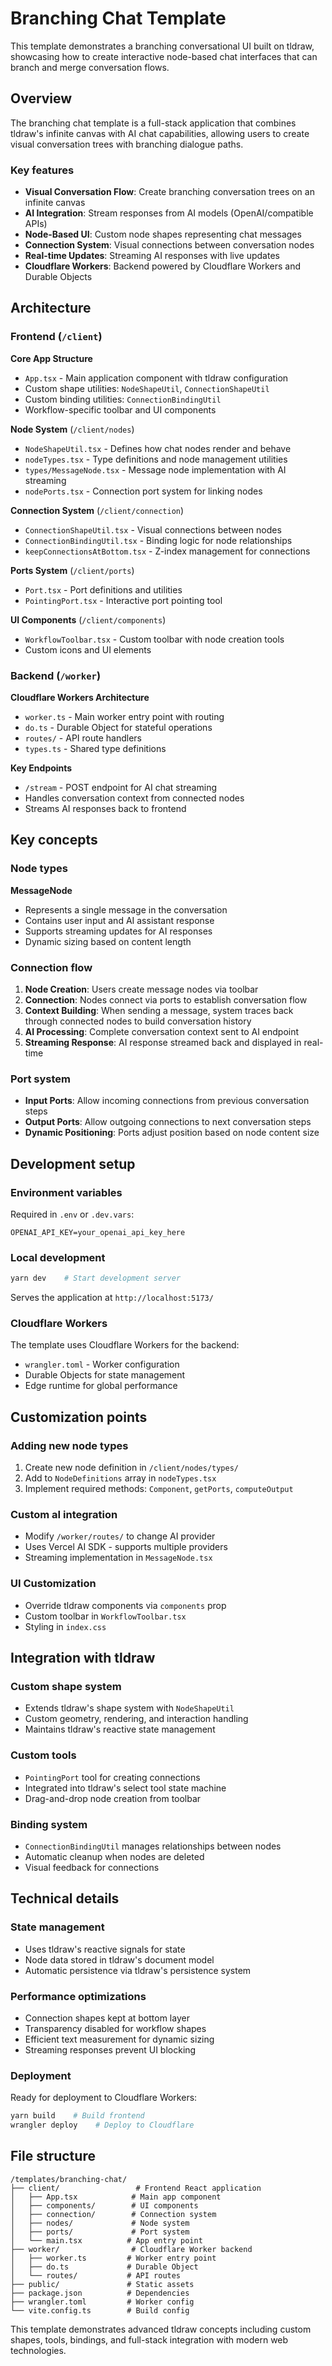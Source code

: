# Branching Chat Template

This template demonstrates a branching conversational UI built on tldraw, showcasing how to create interactive node-based chat interfaces that can branch and merge conversation flows.

## Overview

The branching chat template is a full-stack application that combines tldraw's infinite canvas with AI chat capabilities, allowing users to create visual conversation trees with branching dialogue paths.

### Key features

- **Visual Conversation Flow**: Create branching conversation trees on an infinite canvas
- **AI Integration**: Stream responses from AI models (OpenAI/compatible APIs)
- **Node-Based UI**: Custom node shapes representing chat messages
- **Connection System**: Visual connections between conversation nodes
- **Real-time Updates**: Streaming AI responses with live updates
- **Cloudflare Workers**: Backend powered by Cloudflare Workers and Durable Objects

## Architecture

### Frontend (`/client`)

**Core App Structure**

- `App.tsx` - Main application component with tldraw configuration
- Custom shape utilities: `NodeShapeUtil`, `ConnectionShapeUtil`
- Custom binding utilities: `ConnectionBindingUtil`
- Workflow-specific toolbar and UI components

**Node System** (`/client/nodes`)

- `NodeShapeUtil.tsx` - Defines how chat nodes render and behave
- `nodeTypes.tsx` - Type definitions and node management utilities
- `types/MessageNode.tsx` - Message node implementation with AI streaming
- `nodePorts.tsx` - Connection port system for linking nodes

**Connection System** (`/client/connection`)

- `ConnectionShapeUtil.tsx` - Visual connections between nodes
- `ConnectionBindingUtil.tsx` - Binding logic for node relationships
- `keepConnectionsAtBottom.tsx` - Z-index management for connections

**Ports System** (`/client/ports`)

- `Port.tsx` - Port definitions and utilities
- `PointingPort.tsx` - Interactive port pointing tool

**UI Components** (`/client/components`)

- `WorkflowToolbar.tsx` - Custom toolbar with node creation tools
- Custom icons and UI elements

### Backend (`/worker`)

**Cloudflare Workers Architecture**

- `worker.ts` - Main worker entry point with routing
- `do.ts` - Durable Object for stateful operations
- `routes/` - API route handlers
- `types.ts` - Shared type definitions

**Key Endpoints**

- `/stream` - POST endpoint for AI chat streaming
- Handles conversation context from connected nodes
- Streams AI responses back to frontend

## Key concepts

### Node types

**MessageNode**

- Represents a single message in the conversation
- Contains user input and AI assistant response
- Supports streaming updates for AI responses
- Dynamic sizing based on content length

### Connection flow

1. **Node Creation**: Users create message nodes via toolbar
2. **Connection**: Nodes connect via ports to establish conversation flow
3. **Context Building**: When sending a message, system traces back through connected nodes to build conversation history
4. **AI Processing**: Complete conversation context sent to AI endpoint
5. **Streaming Response**: AI response streamed back and displayed in real-time

### Port system

- **Input Ports**: Allow incoming connections from previous conversation steps
- **Output Ports**: Allow outgoing connections to next conversation steps
- **Dynamic Positioning**: Ports adjust position based on node content size

## Development setup

### Environment variables

Required in `.env` or `.dev.vars`:

```
OPENAI_API_KEY=your_openai_api_key_here
```

### Local development

```bash
yarn dev    # Start development server
```

Serves the application at `http://localhost:5173/`

### Cloudflare Workers

The template uses Cloudflare Workers for the backend:

- `wrangler.toml` - Worker configuration
- Durable Objects for state management
- Edge runtime for global performance

## Customization points

### Adding new node types

1. Create new node definition in `/client/nodes/types/`
2. Add to `NodeDefinitions` array in `nodeTypes.tsx`
3. Implement required methods: `Component`, `getPorts`, `computeOutput`

### Custom aI integration

- Modify `/worker/routes/` to change AI provider
- Uses Vercel AI SDK - supports multiple providers
- Streaming implementation in `MessageNode.tsx`

### UI Customization

- Override tldraw components via `components` prop
- Custom toolbar in `WorkflowToolbar.tsx`
- Styling in `index.css`

## Integration with tldraw

### Custom shape system

- Extends tldraw's shape system with `NodeShapeUtil`
- Custom geometry, rendering, and interaction handling
- Maintains tldraw's reactive state management

### Custom tools

- `PointingPort` tool for creating connections
- Integrated into tldraw's select tool state machine
- Drag-and-drop node creation from toolbar

### Binding system

- `ConnectionBindingUtil` manages relationships between nodes
- Automatic cleanup when nodes are deleted
- Visual feedback for connections

## Technical details

### State management

- Uses tldraw's reactive signals for state
- Node data stored in tldraw's document model
- Automatic persistence via tldraw's persistence system

### Performance optimizations

- Connection shapes kept at bottom layer
- Transparency disabled for workflow shapes
- Efficient text measurement for dynamic sizing
- Streaming responses prevent UI blocking

### Deployment

Ready for deployment to Cloudflare Workers:

```bash
yarn build    # Build frontend
wrangler deploy    # Deploy to Cloudflare
```

## File structure

```
/templates/branching-chat/
├── client/                 # Frontend React application
│   ├── App.tsx            # Main app component
│   ├── components/        # UI components
│   ├── connection/        # Connection system
│   ├── nodes/             # Node system
│   ├── ports/             # Port system
│   └── main.tsx          # App entry point
├── worker/                # Cloudflare Worker backend
│   ├── worker.ts         # Worker entry point
│   ├── do.ts             # Durable Object
│   └── routes/           # API routes
├── public/               # Static assets
├── package.json          # Dependencies
├── wrangler.toml         # Worker config
└── vite.config.ts        # Build config
```

This template demonstrates advanced tldraw concepts including custom shapes, tools, bindings, and full-stack integration with modern web technologies.
